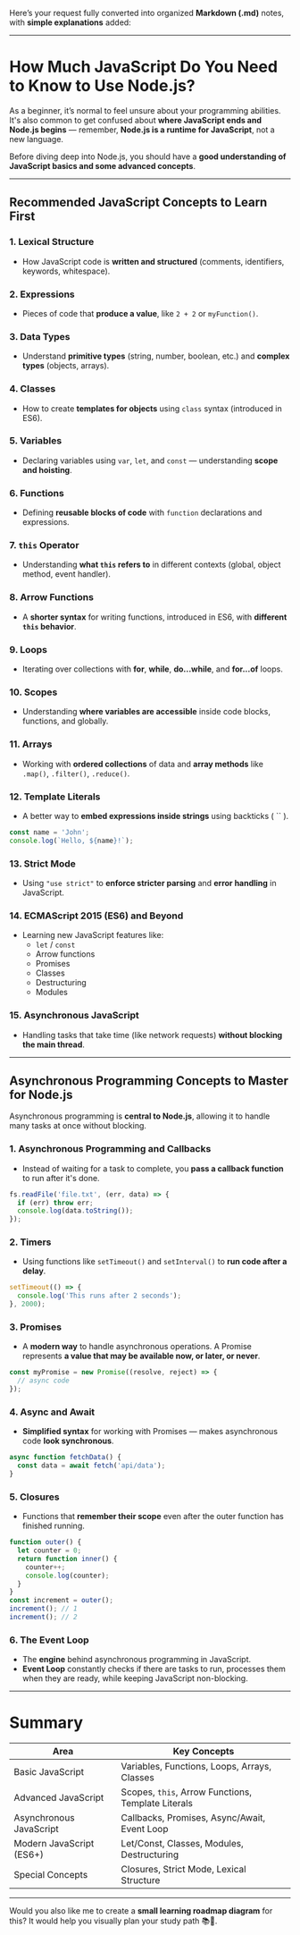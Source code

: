 Here’s your request fully converted into organized **Markdown (.md)** notes, with **simple explanations** added:

---

# How Much JavaScript Do You Need to Know to Use Node.js?

As a beginner, it’s normal to feel unsure about your programming abilities.  
It's also common to get confused about **where JavaScript ends and Node.js begins** — remember, **Node.js is a runtime for JavaScript**, not a new language.

Before diving deep into Node.js, you should have a **good understanding of JavaScript basics and some advanced concepts**.

---

## Recommended JavaScript Concepts to Learn First

### 1. Lexical Structure
- How JavaScript code is **written and structured** (comments, identifiers, keywords, whitespace).

### 2. Expressions
- Pieces of code that **produce a value**, like `2 + 2` or `myFunction()`.

### 3. Data Types
- Understand **primitive types** (string, number, boolean, etc.) and **complex types** (objects, arrays).

### 4. Classes
- How to create **templates for objects** using `class` syntax (introduced in ES6).

### 5. Variables
- Declaring variables using `var`, `let`, and `const` — understanding **scope and hoisting**.

### 6. Functions
- Defining **reusable blocks of code** with `function` declarations and expressions.

### 7. `this` Operator
- Understanding **what `this` refers to** in different contexts (global, object method, event handler).

### 8. Arrow Functions
- A **shorter syntax** for writing functions, introduced in ES6, with **different `this` behavior**.

### 9. Loops
- Iterating over collections with **for**, **while**, **do...while**, and **for...of** loops.

### 10. Scopes
- Understanding **where variables are accessible** inside code blocks, functions, and globally.

### 11. Arrays
- Working with **ordered collections** of data and **array methods** like `.map()`, `.filter()`, `.reduce()`.

### 12. Template Literals
- A better way to **embed expressions inside strings** using backticks ( \`\` ).

```javascript
const name = 'John';
console.log(`Hello, ${name}!`);
```

### 13. Strict Mode
- Using `"use strict"` to **enforce stricter parsing** and **error handling** in JavaScript.

### 14. ECMAScript 2015 (ES6) and Beyond
- Learning new JavaScript features like:
  - `let` / `const`
  - Arrow functions
  - Promises
  - Classes
  - Destructuring
  - Modules

### 15. Asynchronous JavaScript
- Handling tasks that take time (like network requests) **without blocking the main thread**.

---

## Asynchronous Programming Concepts to Master for Node.js

Asynchronous programming is **central to Node.js**, allowing it to handle many tasks at once without blocking.

### 1. Asynchronous Programming and Callbacks
- Instead of waiting for a task to complete, you **pass a callback function** to run after it's done.

```javascript
fs.readFile('file.txt', (err, data) => {
  if (err) throw err;
  console.log(data.toString());
});
```

### 2. Timers
- Using functions like `setTimeout()` and `setInterval()` to **run code after a delay**.

```javascript
setTimeout(() => {
  console.log('This runs after 2 seconds');
}, 2000);
```

### 3. Promises
- A **modern way** to handle asynchronous operations. A Promise represents **a value that may be available now, or later, or never**.

```javascript
const myPromise = new Promise((resolve, reject) => {
  // async code
});
```

### 4. Async and Await
- **Simplified syntax** for working with Promises — makes asynchronous code **look synchronous**.

```javascript
async function fetchData() {
  const data = await fetch('api/data');
}
```

### 5. Closures
- Functions that **remember their scope** even after the outer function has finished running.

```javascript
function outer() {
  let counter = 0;
  return function inner() {
    counter++;
    console.log(counter);
  }
}
const increment = outer();
increment(); // 1
increment(); // 2
```

### 6. The Event Loop
- The **engine** behind asynchronous programming in JavaScript.
- **Event Loop** constantly checks if there are tasks to run, processes them when they are ready, while keeping JavaScript non-blocking.

---

# Summary

| Area                          | Key Concepts                                   |
| ------------------------------ | ---------------------------------------------- |
| Basic JavaScript               | Variables, Functions, Loops, Arrays, Classes  |
| Advanced JavaScript            | Scopes, `this`, Arrow Functions, Template Literals |
| Asynchronous JavaScript        | Callbacks, Promises, Async/Await, Event Loop   |
| Modern JavaScript (ES6+)       | Let/Const, Classes, Modules, Destructuring     |
| Special Concepts               | Closures, Strict Mode, Lexical Structure       |

---

Would you also like me to create a **small learning roadmap diagram** for this? It would help you visually plan your study path 📚🚀.